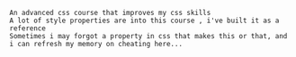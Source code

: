 ``` I'VE BUILT THIS PROJECT FROM A COURSE THAT I'VE FOLLOWED ON UDEMY
An advanced css course that improves my css skills
A lot of style properties are into this course , i've built it as a reference 
Sometimes i may forgot a property in css that makes this or that, and  i can refresh my memory on cheating here... 
